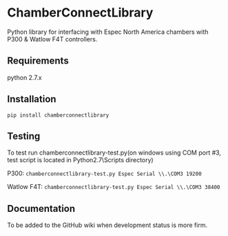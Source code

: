 # ChamberConnectLibrary
Python library for interfacing with Espec North America chambers with P300 &amp; Watlow F4T controllers.

## Requirements
python 2.7.x

## Installation
```pip install chamberconnectlibrary```

## Testing

To test run chamberconnectlibrary-test.py(on windows using COM port #3, test script is located in Python2.7\Scripts directory)

P300: ```chamberconnectlibrary-test.py Espec Serial \\.\COM3 19200```

Watlow F4T: ```chamberconnectlibrary-test.py Espec Serial \\.\COM3 38400```

## Documentation
To be added to the GitHub wiki when development status is more firm.